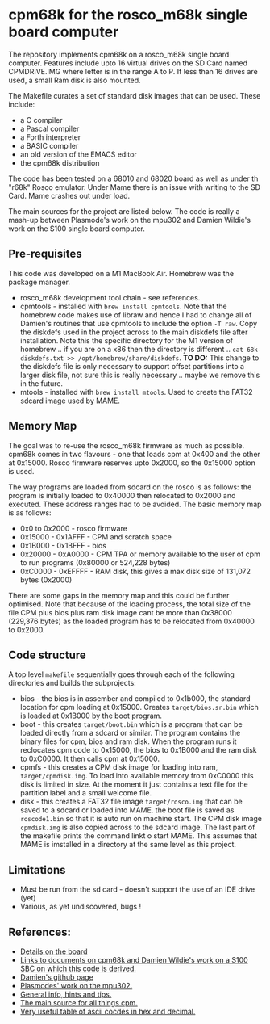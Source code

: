 # cpm68k for the rosco_m68k single board computer

The repository implements cpm68k on a rosco_m68k single board computer.  Features include upto 16 virtual drives on the SD Card named CPMDRIVE<letter>.IMG where letter is in the range A to P.  If less than 16 drives are used, a small Ram disk is also mounted.

The Makefile curates a set of standard disk images that can be used. These include:
- a C compiler
- a Pascal compiler
- a Forth interpreter
- a BASIC compiler
- an old version of the EMACS editor
- the cpm68k distribution 

The code has been tested on a 68010 and 68020 board as well as under th "r68k" Rosco emulator.  Under Mame there is an issue with writing to the SD Card.  Mame crashes out under load.

The main sources for the project are listed below.  The code is really a mash-up between Plasmode's work on the mpu302 and Damien Wildie's work on the S100 single board computer.

## Pre-requisites
This code was developed on a M1 MacBook Air.  Homebrew was the package manager.
- rosco_m68k development tool chain - see references.
- cpmtools - installed with `brew install cpmtools`.  Note that the homebrew code makes use of libraw and hence I had to change all of Damien's routines that use cpmtools to include the option `-T raw`. Copy the diskdefs used in the project across to the main diskdefs file after installation.  Note this the specific directory for the M1 version of homebrew .. if you are on a x86 then the directory is different .. `cat 68k-diskdefs.txt >> /opt/homebrew/share/diskdefs`.  **TO DO:** This change to the diskdefs file is only necessary to support offset partitions into a larger disk file, not sure this is really necessary .. maybe we remove this in the future. 
- mtools - installed with `brew install mtools`.  Used to create the FAT32 sdcard image used by MAME.

## Memory Map
The goal was to re-use the rosco_m68k firmware as much as possible.  cpm68k comes in two flavours - one that loads cpm at 0x400 and the other at 0x15000.  Rosco firmware reserves upto 0x2000, so the 0x15000 option is used. 

The way programs are loaded from sdcard on the rosco is as follows: the program is initially loaded to 0x40000 then relocated to 0x2000 and executed.  These address ranges had to be avoided.  The basic memory map is as follows:

- 0x0 to 0x2000 - rosco firmware
- 0x15000 - 0x1AFFF - CPM and scratch space
- 0x1B000 - 0x1BFFF - bios
- 0x20000 - 0xA0000 - CPM TPA or memory available to the user of cpm to run programs (0x80000 or 524,228 bytes)
- 0xC0000 - 0xEFFFF - RAM disk, this gives a max disk size of 131,072 bytes (0x2000)

There are some gaps in the memory map and this could be further optimised.  Note that because of the loading process, the total size of the file CPM plus bios plus ram disk image cant be more than 0x38000 (229,376 bytes) as the loaded program has to be relocated from 0x40000 to 0x2000.

## Code structure
A top level `makefile` sequentially goes through each of the following directories and builds the subprojects: 
- bios - the bios is in assember and compiled to 0x1b000, the standard location for cpm loading at 0x15000.  Creates `target/bios.sr.bin` which is loaded at 0x1B000 by the boot program.
- boot - this creates `target/boot.bin` which is a program that can be loaded directly from a sdcard or similar.  The program contains the binary files for cpm, bios and ram disk.  When the program runs it reclocates cpm code to 0x15000, the bios to 0x1B000 and the ram disk to 0xC0000.  It then calls cpm at 0x15000.
- cpmfs - this creates a CPM disk image for loading into ram, `target/cpmdisk.img`.  To load into available memory from 0xC0000 this disk is  limited in size.  At the moment it just contains a text file for the partition label and a small welcome file.
- disk - this creates a FAT32 file image `target/rosco.img` that can be saved to a sdcard or loaded into MAME.  the boot file is saved as `roscode1.bin` so that it is auto run on machine start.  The CPM disk image `cpmdisk.img` is also copied across to the sdcard image.  The last part of the makefile prints the command linkt o start MAME.  This assumes that MAME is imstalled in a directory at the same level as this project.

## Limitations
- Must be run from the sd card - doesn't support the use of an IDE drive (yet)
- Various, as yet undiscovered, bugs !

## References:
- [Details on the board](https://rosco-m68k.com/)
- [Links to documents on cpm68k and Damien Wildie's work on a S100 SBC on which this code is derived.](http://www.s100computers.com/Software%20Folder/CPM68K/CPM68K%20Software.htm)
- [Damien's github page](https://github.com/dwildie/cpm-68k)
- [Plasmodes' work on the mpu302.](https://hackaday.io/project/28504-reverse-engineering-soneplex-spx-mpu-sbc/log/71892-port-cpm-68k-to-mpu302-part-1)
- [General info, hints and tips.](https://www.retrobrewcomputers.org/forum/index.php?t=msg&th=222&goto=3703&)
- [The main source for all things cpm.](http://www.cpm.z80.de/)
- [Very useful table of ascii cocdes in hex and decimal.](https://www.ibm.com/docs/en/aix/7.2?topic=adapters-ascii-decimal-hexadecimal-octal-binary-conversion-table)
